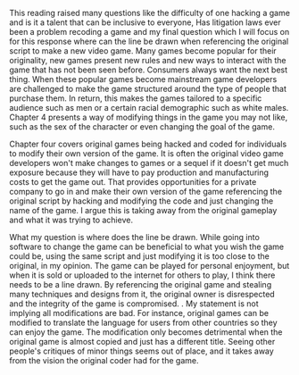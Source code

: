 This reading raised many questions like the difficulty of one hacking a game and is it a talent 
that can be inclusive to everyone, Has litigation laws ever been a problem recoding a game and my final question which 
I will focus on for this response where can the line be drawn when referencing the original script to make a new video game.
Many games become popular for their originality, new games present new rules and new ways to interact with the game 
that has not been seen before. Consumers always want the next best thing. When these popular games become mainstream game
developers are challenged to make the game structured around the type of people that purchase them. In return, this makes 
the games tailored to a specific audience such as men or a certain racial demographic such as white males. Chapter 4 presents 
a way of modifying things in the game you may not like, such as the sex of the character or even changing the goal of the game.

Chapter four covers original games being hacked and coded for individuals to modify their own version of the game.
It is often the original video game developers won't make changes to games or a sequel if it doesn't get much exposure because 
they will have to pay production and manufacturing costs to get the game out.  That provides opportunities for a private 
company to go in and make their own version of the game referencing the original script by hacking and modifying the code and 
just changing the name of the game. I argue this is taking away from the original gameplay and what it was trying to achieve. 

What my question is where does the line be drawn. While going into software to change the game can be beneficial
to what you wish the game could be, using the same script and just modifying it is too close to the original, in my
opinion. The game can be played for personal enjoyment, but when it is sold or uploaded to the internet for others 
to play, I think there needs to be a line drawn. By referencing the original game and stealing many techniques and 
designs from it, the original owner is disrespected and the integrity of the game is compromised.
. My statement is not implying all modifications are bad. For instance, original games can be modified to translate the 
language for users from other countries so they can enjoy the game. The modification only becomes detrimental when the
original game is almost copied and just has a different title. Seeing other people's critiques of minor things seems 
out of place, and it takes away from the vision the original coder had for the game. 

